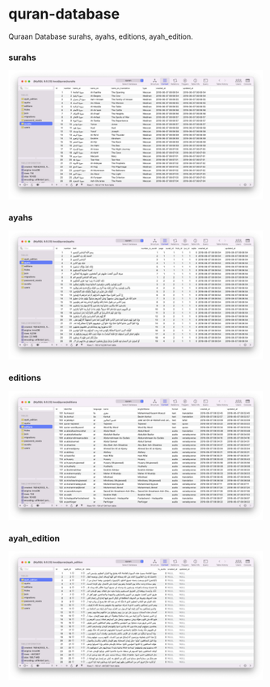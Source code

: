 # quran-database

Quraan Database surahs, ayahs, editions, ayah_edition.

###  surahs
![Alt text](https://github.com/AbdullahGhanem/quran-database/blob/main/screenshots/Screen%20Shot%202022-04-19%20at%207.56.15%20AM.png?raw=true "Quraan surahs")
### ayahs
![Alt text](https://github.com/AbdullahGhanem/quran-database/blob/main/screenshots/Screen%20Shot%202022-04-19%20at%207.55.54%20AM.png?raw=true "Quraan ayahs")

### editions
![Quraan editions](https://github.com/AbdullahGhanem/quran-database/blob/main/screenshots/Screen%20Shot%202022-04-19%20at%207.55.32%20AM.png?raw=true "Quraan editions")



### ayah_edition
![Alt text](https://github.com/AbdullahGhanem/quran-database/blob/main/screenshots/Screen%20Shot%202022-04-19%20at%207.56.08%20AM.png?raw=true "Quraan ayah_edition")



